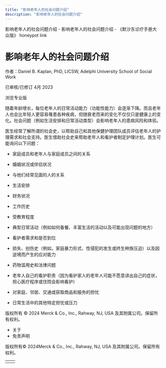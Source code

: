 ```yaml
---
title: "影响老年人的社会问题介绍"
description: "影响老年人的社会问题介绍"
---
```


﻿影响老年人的社会问题介绍 \- 影响老年人的社会问题介绍 \- 《默沙东诊疗手册大众版》 honeypot link

# 影响老年人的社会问题介绍

作者：Daniel B. Kaplan, PhD, LICSW, Adelphi University School of Social Work

已审核/已修订 4月 2023

浏览专业版

随着年龄增长，每位老年人的日常活动能力（功能性能力）会逐渐下降。而且老年人也会比年轻人更容易罹患各种疾病，但随衰老而来的变化不仅仅只是健康上的变化。社会问题（例如生活安排和日常活动类型）会影响老年人的患病风险和体验。

医生经常了解所谓的社会史，以帮助自己和其他保健护理团队成员评估老年人的护理需求和社会支持。医生借助社会史来帮助老年人和看护者制定护理计划。医生可能询问以下问题：

- 家庭成员和老年人与家庭成员之间的关系

- 婚姻状况或伴侣状况

- 与他们经常见面的人的关系

- 生活安排

- 财务状况

- 工作历史

- 受教育程度

- 典型日常活动（例如如何备餐、丰富生活的活动以及可能出现问题的地方）

- 看护者需求和是否到位

- 损失、创伤史（例如，家庭暴力形式、性侵犯的发生或终生种族压迫）以及因逆境而产生的应对能力

- 药物滥用史和法律问题

- 老年人自己的看护职责（因为看护家人的老年人可能不愿意讲出自己的症状，担心医疗程序或住院会影响看护）

- 对家庭、邻居、交通或获取商品和服务的担忧

- 日常生活中的其他特定担忧或压力




版权所有 © 2024
Merck & Co., Inc., Rahway, NJ, USA 及其附属公司。保留所有权利。

- 关于
- 免责声明

版权所有© 2024Merck & Co., Inc., Rahway, NJ, USA 及其附属公司。保留所有权利。

|     |     |
| --- | --- |
|  |  |